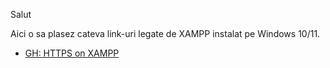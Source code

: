 Salut

Aici o sa plasez cateva link-uri legate de XAMPP instalat pe Windows 10/11.

 - [GH: HTTPS on XAMPP](https://gist.github.com/adnan360/ad2b1cfc44114ac6f91fbb668c76798d)
